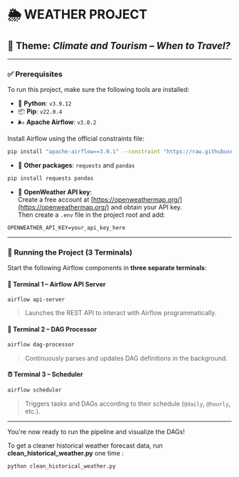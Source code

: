 # 🌦️ WEATHER PROJECT

## 📌 Theme: *Climate and Tourism – When to Travel?*

---

### ✅ Prerequisites

To run this project, make sure the following tools are installed:

- 🐍 **Python**: `v3.9.12`
- 📦 **Pip**: `v22.0.4`
- 🌬️ **Apache Airflow**: `v3.0.2`

Install Airflow using the official constraints file:

```bash
pip install "apache-airflow==3.0.1" --constraint "https://raw.githubusercontent.com/apache/airflow/constraints-3.0.1/constraints-3.9.txt"
```

- 🔗 **Other packages**: `requests` and `pandas`

```bash
pip install requests pandas
```

- 🔑 **OpenWeather API key**:  
  Create a free account at [https://openweathermap.org/](https://openweathermap.org/) and obtain your API key.  
  Then create a `.env` file in the project root and add:

```
OPENWEATHER_API_KEY=your_api_key_here
```

---

### 🧪 Running the Project (3 Terminals)

Start the following Airflow components in **three separate terminals**:

#### 📡 Terminal 1 – Airflow API Server
```bash
airflow api-server
```
> Launches the REST API to interact with Airflow programmatically.

#### 🔄 Terminal 2 – DAG Processor
```bash
airflow dag-processor
```
> Continuously parses and updates DAG definitions in the background.

#### ⏰ Terminal 3 – Scheduler
```bash
airflow scheduler
```
> Triggers tasks and DAGs according to their schedule (`@daily`, `@hourly`, etc.).

---

You're now ready to run the pipeline and visualize the DAGs!


To get a cleaner historical weather forecast data, run **clean_historical_weather.py** one time : 
```bash
python clean_historical_weather.py
```